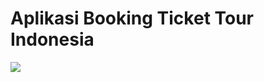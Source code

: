 # Aplikasi Booking Ticket Tour Indonesia

<img src="https://github.com/Uarnix-Academy/API-BookingTicketTour/blob/master/picture/Screenshot%20from%202020-04-20%2014-55-18.png"/>

